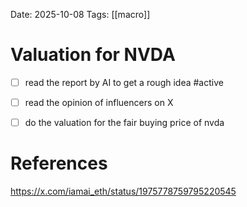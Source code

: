 Date: 2025-10-08
Tags: [[macro]]

# Valuation for NVDA

- [ ] read the report by AI to get a rough idea #active
- [ ] read the opinion of influencers on X
- [ ] do the valuation for the fair buying price of nvda




# References
https://x.com/iamai_eth/status/1975778759795220545